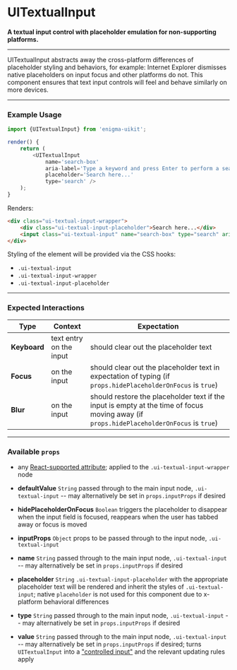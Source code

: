 # UITextualInput
__A textual input control with placeholder emulation for non-supporting platforms.__

---

UITextualInput abstracts away the cross-platform differences of placeholder styling and behaviors, for example: Internet Explorer dismisses native placeholders on input focus and other platforms do not. This component ensures that text input controls will feel and behave similarly on more devices.

---

### Example Usage

```js
import {UITextualInput} from 'enigma-uikit';

render() {
    return (
        <UITextualInput
            name='search-box'
            aria-label='Type a keyword and press Enter to perform a search.'
            placeholder='Search here...'
            type='search' />
    );
}
```

Renders:

```html
<div class="ui-textual-input-wrapper">
    <div class="ui-textual-input-placeholder">Search here...</div>
    <input class="ui-textual-input" name="search-box" type="search" aria-label="Type a keyword and press Enter to perform a search." />
</div>
```

Styling of the element will be provided via the CSS hooks:

- `.ui-textual-input`
- `.ui-textual-input-wrapper`
- `.ui-textual-input-placeholder`

---

### Expected Interactions

Type | Context | Expectation
---- | ------- | -----------
__Keyboard__ | text entry on the input | should clear out the placeholder text
__Focus__ | on the input | should clear out the placeholder text in expectation of typing (if `props.hidePlaceholderOnFocus` is `true`)
__Blur__ | on the input | should restore the placeholder text if the input is empty at the time of focus moving away (if `props.hidePlaceholderOnFocus` is `true`)

---

### Available `props`

- any [React-supported attribute](https://facebook.github.io/react/docs/tags-and-attributes.html#html-attributes); applied to the `.ui-textual-input-wrapper` node

- __defaultValue__ `String`
  passed through to the main input node, `.ui-textual-input` -- may alternatively be set in `props.inputProps` if desired

- __hidePlaceholderOnFocus__ `Boolean`
  triggers the placeholder to disappear when the input field is focused, reappears when the user has tabbed away or focus is moved

- __inputProps__ `Object`
  props to be passed through to the input node, `.ui-textual-input`

- __name__ `String`
  passed through to the main input node, `.ui-textual-input` -- may alternatively be set in `props.inputProps` if desired

- __placeholder__ `String`
  `.ui-textual-input-placeholder` with the appropriate placeholder text will be rendered and inherit the styles of `.ui-textual-input`; native `placeholder` is not used for this component due to x-platform behavioral differences

- __type__ `String`
  passed through to the main input node, `.ui-textual-input` -- may alternatively be set in `props.inputProps` if desired

- __value__ `String`
  passed through to the main input node, `.ui-textual-input` -- may alternatively be set in `props.inputProps` if desired; turns `UITextualInput` into a ["controlled input"](https://facebook.github.io/react/docs/forms.html#controlled-components) and the relevant updating rules apply
